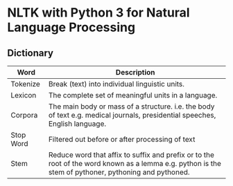 # NLTK with Python 3 for Natural Language Processing

## Dictionary

| Word      | Description                                                                                                                                           |
| --------- | ----------------------------------------------------------------------------------------------------------------------------------------------------- |
| Tokenize  | Break (text) into individual linguistic units.                                                                                                        |
| Lexicon   | The complete set of meaningful units in a language.                                                                                                   |
| Corpora   | The main body or mass of a structure. i.e. the body of text e.g. medical journals, presidential speeches, English language.                           |
| Stop Word | Filtered out before or after processing of text                                                                                                       |
| Stem      | Reduce word that affix to suffix and prefix or to the root of the word known as a lemma e.g. python is the stem of pythoner, pythoning and pythoned. |